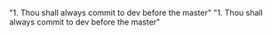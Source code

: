 "1. Thou shall always commit to dev before the master" 
"1. Thou shall always commit to dev before the master" 
